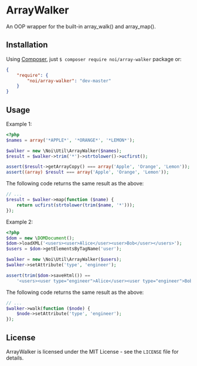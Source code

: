 ArrayWalker
===========

An OOP wrapper for the built-in array_walk() and array_map().


Installation
------------

Using [Composer](http://getcomposer.org/), just `$ composer require noi/array-walker` package or:

```json
{
    "require": {
        "noi/array-walker": "dev-master"
    }
}
```

Usage
-----

Example 1:
```php
<?php
$names = array('*APPLE*', '*ORANGE*', '*LEMON*');

$walker = new \Noi\Util\ArrayWalker($names);
$result = $walker->trim('*')->strtolower()->ucfirst();

assert($result->getArrayCopy() === array('Apple', 'Orange', 'Lemon'));
assert((array) $result === array('Apple', 'Orange', 'Lemon'));
```
The following code returns the same result as the above:
```php
// ...
$result = $walker->map(function ($name) {
    return ucfirst(strtolower(trim($name, '*')));
});
```

Example 2:
```php
<?php
$dom = new \DOMDocument();
$dom->loadXML('<users><user>Alice</user><user>Bob</user></users>');
$users = $dom->getElementsByTagName('user');

$walker = new \Noi\Util\ArrayWalker($users);
$walker->setAttribute('type', 'engineer');

assert(trim($dom->saveHtml()) ==
    '<users><user type="engineer">Alice</user><user type="engineer">Bob</user></users>');
```
The following code returns the same result as the above:
```php
// ...
$walker->walk(function ($node) {
    $node->setAttribute('type', 'engineer');
});
```


License
-------

ArrayWalker is licensed under the MIT License - see the `LICENSE` file for details.
